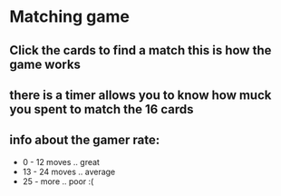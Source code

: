# Matching game 


## Click the cards to find a match this is how the game works 
## there is a timer allows you to know how muck you spent to match the 16 cards 


## info about the gamer rate:
* 0 - 12 moves .. great 
* 13 - 24 moves .. average 
* 25 - more .. poor :(